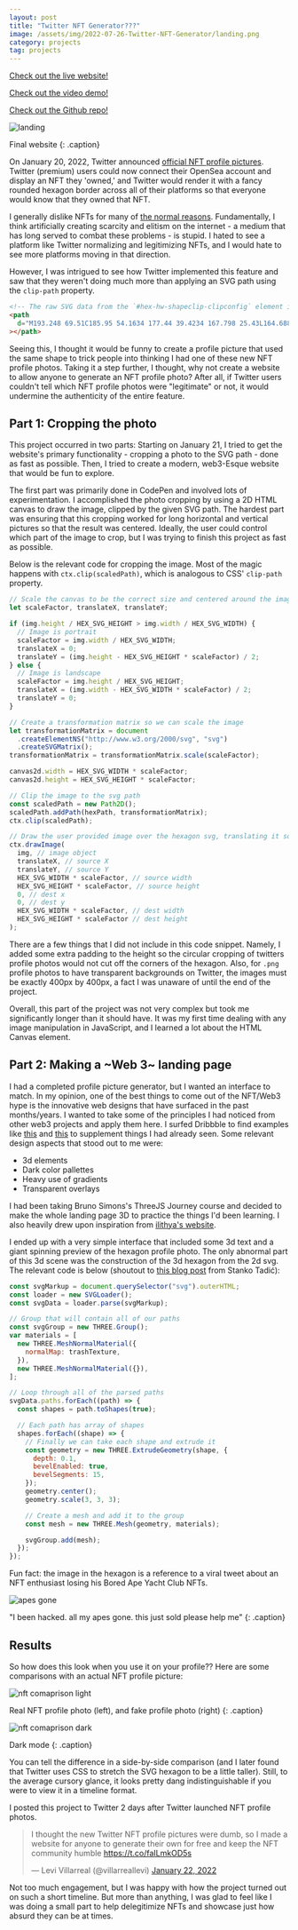 ```yaml
---
layout: post
title: "Twitter NFT Generator???"
image: /assets/img/2022-07-26-Twitter-NFT-Generator/landing.png
category: projects
tag: projects
---
```


[Check out the live website!](https://leviv.cool/nft-pfp/)

[Check out the video demo!](https://youtu.be/1t37qoKTYhU)

[Check out the Github repo!](https://github.com/leviv/nft-pfp)

![landing](/assets/img/2022-07-26-Twitter-NFT-Generator/landing.png)

Final website
{: .caption}

On January 20, 2022, Twitter announced [official NFT profile pictures](https://twitter.com/TwitterBlue/status/1484226494708662273). Twitter (premium) users could now connect their OpenSea account and display an NFT they 'owned,' and Twitter would render it with a fancy rounded hexagon border across all of their platforms so that everyone would know that they owned that NFT.

I generally dislike NFTs for many of [the normal reasons](https://www.theverge.com/2021/3/15/22328203/nft-cryptoart-ethereum-blockchain-climate-change). Fundamentally, I think artificially creating scarcity and elitism on the internet - a medium that has long served to combat these problems - is stupid. I hated to see a platform like Twitter normalizing and legitimizing NFTs, and I would hate to see more platforms moving in that direction.

However, I was intrigued to see how Twitter implemented this feature and saw that they weren't doing much more than applying an SVG path using the `clip-path` property.

```html
<!-- The raw SVG data from the `#hex-hw-shapeclip-clipconfig` element in the Twitter source code. -->
<path
  d="M193.248 69.51C185.95 54.1634 177.44 39.4234 167.798 25.43L164.688 20.96C160.859 15.4049 155.841 10.7724 149.998 7.3994C144.155 4.02636 137.633 1.99743 130.908 1.46004L125.448 1.02004C108.508 -0.340012 91.4873 -0.340012 74.5479 1.02004L69.0879 1.46004C62.3625 1.99743 55.8413 4.02636 49.9981 7.3994C44.155 10.7724 39.1367 15.4049 35.3079 20.96L32.1979 25.47C22.5561 39.4634 14.0458 54.2034 6.74789 69.55L4.39789 74.49C1.50233 80.5829 0 87.2441 0 93.99C0 100.736 1.50233 107.397 4.39789 113.49L6.74789 118.43C14.0458 133.777 22.5561 148.517 32.1979 162.51L35.3079 167.02C39.1367 172.575 44.155 177.208 49.9981 180.581C55.8413 183.954 62.3625 185.983 69.0879 186.52L74.5479 186.96C91.4873 188.32 108.508 188.32 125.448 186.96L130.908 186.52C137.638 185.976 144.163 183.938 150.006 180.554C155.85 177.17 160.865 172.526 164.688 166.96L167.798 162.45C177.44 148.457 185.95 133.717 193.248 118.37L195.598 113.43C198.493 107.337 199.996 100.676 199.996 93.93C199.996 87.1841 198.493 80.5229 195.598 74.43L193.248 69.51Z"
></path>
```

Seeing this, I thought it would be funny to create a profile picture that used the same shape to trick people into thinking I had one of these new NFT profile photos. Taking it a step further, I thought, why not create a website to allow anyone to generate an NFT profile photo? After all, if Twitter users couldn't tell which NFT profile photos were "legitimate" or not, it would undermine the authenticity of the entire feature.

## Part 1: Cropping the photo

This project occurred in two parts: Starting on January 21, I tried to get the website's primary functionality - cropping a photo to the SVG path - done as fast as possible. Then, I tried to create a modern, web3-Esque website that would be fun to explore.

The first part was primarily done in CodePen and involved lots of experimentation. I accomplished the photo cropping by using a 2D HTML canvas to draw the image, clipped by the given SVG path. The hardest part was ensuring that this cropping worked for long horizontal and vertical pictures so that the result was centered. Ideally, the user could control which part of the image to crop, but I was trying to finish this project as fast as possible.

Below is the relevant code for cropping the image. Most of the magic happens with `ctx.clip(scaledPath)`, which is analogous to CSS' `clip-path` property.

```javascript
// Scale the canvas to be the correct size and centered around the image
let scaleFactor, translateX, translateY;

if (img.height / HEX_SVG_HEIGHT > img.width / HEX_SVG_WIDTH) {
  // Image is portrait
  scaleFactor = img.width / HEX_SVG_WIDTH;
  translateX = 0;
  translateY = (img.height - HEX_SVG_HEIGHT * scaleFactor) / 2;
} else {
  // Image is landscape
  scaleFactor = img.height / HEX_SVG_HEIGHT;
  translateX = (img.width - HEX_SVG_WIDTH * scaleFactor) / 2;
  translateY = 0;
}

// Create a transformation matrix so we can scale the image
let transformationMatrix = document
  .createElementNS("http://www.w3.org/2000/svg", "svg")
  .createSVGMatrix();
transformationMatrix = transformationMatrix.scale(scaleFactor);

canvas2d.width = HEX_SVG_WIDTH * scaleFactor;
canvas2d.height = HEX_SVG_HEIGHT * scaleFactor;

// Clip the image to the svg path
const scaledPath = new Path2D();
scaledPath.addPath(hexPath, transformationMatrix);
ctx.clip(scaledPath);

// Draw the user provided image over the hexagon svg, translating it so it's center
ctx.drawImage(
  img, // image object
  translateX, // source X
  translateY, // source Y
  HEX_SVG_WIDTH * scaleFactor, // source width
  HEX_SVG_HEIGHT * scaleFactor, // source height
  0, // dest x
  0, // dest y
  HEX_SVG_WIDTH * scaleFactor, // dest width
  HEX_SVG_HEIGHT * scaleFactor // dest height
);
```

There are a few things that I did not include in this code snippet. Namely, I added some extra padding to the height so the circular cropping of twitters profile photos would not cut off the corners of the hexagon. Also, for `.png` profile photos to have transparent backgrounds on Twitter, the images must be exactly 400px by 400px, a fact I was unaware of until the end of the project.

Overall, this part of the project was not very complex but took me significantly longer than it should have. It was my first time dealing with any image manipulation in JavaScript, and I learned a lot about the HTML Canvas element.

## Part 2: Making a ~Web 3~ landing page

I had a completed profile picture generator, but I wanted an interface to match. In my opinion, one of the best things to come out of the NFT/Web3 hype is the innovative web designs that have surfaced in the past months/years. I wanted to take some of the principles I had noticed from other web3 projects and apply them here. I surfed Dribbble to find examples like [this](https://dribbble.com/shots/17256896-AngelBlock-Intro) and [this](https://dribbble.com/shots/17304498-Landing-page-design) to supplement things I had already seen. Some relevant design aspects that stood out to me were:

- 3d elements
- Dark color pallettes
- Heavy use of gradients
- Transparent overlays

I had been taking Bruno Simons's ThreeJS Journey course and decided to make the whole landing page 3D to practice the things I'd been learning. I also heavily drew upon inspiration from [ilithya's website](https://ilithya.rocks).

I ended up with a very simple interface that included some 3d text and a giant spinning preview of the hexagon profile photo. The only abnormal part of this 3d scene was the construction of the 3d hexagon from the 2d svg. The relevant code is below (shoutout to [this blog post](https://muffinman.io/blog/three-js-extrude-svg-path/) from Stanko Tadić):

```javascript
const svgMarkup = document.querySelector("svg").outerHTML;
const loader = new SVGLoader();
const svgData = loader.parse(svgMarkup);

// Group that will contain all of our paths
const svgGroup = new THREE.Group();
var materials = [
  new THREE.MeshNormalMaterial({
    normalMap: trashTexture,
  }),
  new THREE.MeshNormalMaterial({}),
];

// Loop through all of the parsed paths
svgData.paths.forEach((path) => {
  const shapes = path.toShapes(true);

  // Each path has array of shapes
  shapes.forEach((shape) => {
    // Finally we can take each shape and extrude it
    const geometry = new THREE.ExtrudeGeometry(shape, {
      depth: 0.1,
      bevelEnabled: true,
      bevelSegments: 15,
    });
    geometry.center();
    geometry.scale(3, 3, 3);

    // Create a mesh and add it to the group
    const mesh = new THREE.Mesh(geometry, materials);

    svgGroup.add(mesh);
  });
});
```

Fun fact: the image in the hexagon is a reference to a viral tweet about an NFT enthusiast losing his Bored Ape Yacht Club NFTs.

![apes gone](/assets/img/2022-07-26-Twitter-NFT-Generator/apes-gone.png)

"I been hacked. all my apes gone. this just sold please help me"
{: .caption}

## Results

So how does this look when you use it on your profile?? Here are some comparisons with an actual NFT profile picture:

![nft comaprison light](/assets/img/2022-07-26-Twitter-NFT-Generator/nft-comaprison-light.png)

Real NFT profile photo (left), and fake profile photo (right)
{: .caption}

![nft comaprison dark](/assets/img/2022-07-26-Twitter-NFT-Generator/nft-comaprison-dark.png)

Dark mode
{: .caption}

You can tell the difference in a side-by-side comparison (and I later found that Twitter uses CSS to stretch the SVG hexagon to be a little taller). Still, to the average cursory glance, it looks pretty dang indistinguishable if you were to view it in a timeline format.

I posted this project to Twitter 2 days after Twitter launched NFT profile photos.

<blockquote class="twitter-tweet"><p lang="en" dir="ltr">I thought the new Twitter NFT profile pictures were dumb, so I made a website for anyone to generate their own for free and keep the NFT community humble <a href="https://t.co/faILmkOD5s">https://t.co/faILmkOD5s</a></p>&mdash; Levi Villarreal (@villarreallevi) <a href="https://twitter.com/villarreallevi/status/1484969759498199045?ref_src=twsrc%5Etfw">January 22, 2022</a></blockquote> <script async src="https://platform.twitter.com/widgets.js" charset="utf-8"></script>

Not too much engagement, but I was happy with how the project turned out on such a short timeline. But more than anything, I was glad to feel like I was doing a small part to help delegitimize NFTs and showcase just how absurd they can be at times.
